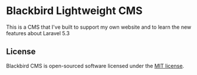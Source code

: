 # Blackbird Lightweight CMS

This is a CMS that I've built to support my own website and to learn the new features about Laravel 5.3

## License

Blackbird CMS is open-sourced software licensed under the [MIT license](http://opensource.org/licenses/MIT).
